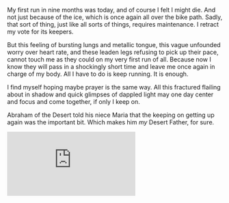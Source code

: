 My first run in nine months was today, and of course I felt I might die. And not just because of the ice, which is once again all over the bike path. Sadly, that sort of thing, just like all sorts of things, requires maintenance. I retract my vote for its keepers.

But this feeling of bursting lungs and metallic tongue, this vague unfounded worry over heart rate, and these leaden legs refusing to pick up their pace, cannot touch me as they could on my very first run of all. Because now I know they will pass in a shockingly short time and leave me once again in charge of my body. All I have to do is keep running. It is enough.

I find myself hoping maybe prayer is the same way. All this fractured flailing about in shadow and quick glimpses of dappled light may one day center and focus and come together, if only I keep on.

Abraham of the Desert told his niece Maria that the keeping on getting up again was the important bit. Which makes him _my_ Desert Father, for sure. 

<iframe frameborder="0" scrolling="no" src="http://rcm.amazon.com/e/cm?lt1=_blank&amp;bc1=FFFFFF&amp;IS2=1&amp;bg1=FFFFFF&amp;fc1=000000&amp;lc1=888888&amp;t=silverpip-20&amp;o=1&amp;p=8&amp;l=as4&amp;m=amazon&amp;f=ifr&amp;ref=ss_til&amp;asins=0879076062"></iframe>